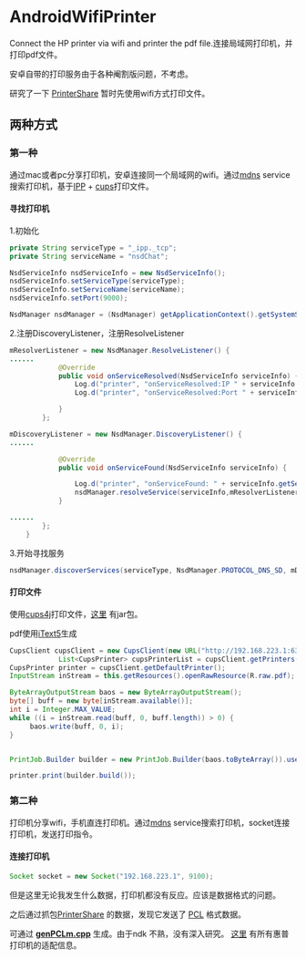 # AndroidWifiPrinter
Connect the HP printer via wifi and printer the pdf file.连接局域网打印机，并打印pdf文件。


安卓自带的打印服务由于各种阉割版问题，不考虑。

研究了一下 [PrinterShare](https://play.google.com/store/apps/details?id=com.dynamixsoftware.printershare) 暂时先使用wifi方式打印文件。
## 两种方式

### 第一种

通过mac或者pc分享打印机，安卓连接同一个局域网的wifi。通过[mdns](https://developer.android.com/reference/android/net/nsd/NsdManager) service搜索打印机，基于[IPP](https://en.wikipedia.org/wiki/Internet_Printing_Protocol) + [cups](https://en.wikipedia.org/wiki/CUPS)打印文件。

#### 寻找打印机

1.初始化

```java
private String serviceType = "_ipp._tcp";
private String serviceName = "nsdChat";

NsdServiceInfo nsdServiceInfo = new NsdServiceInfo();
nsdServiceInfo.setServiceType(serviceType);
nsdServiceInfo.setServiceName(serviceName);
nsdServiceInfo.setPort(9000);

NsdManager nsdManager = (NsdManager) getApplicationContext().getSystemService(Context.NSD_SERVICE);
```

2.注册DiscoveryListener，注册ResolveListener

```java
mResolverListener = new NsdManager.ResolveListener() {
......
            @Override
            public void onServiceResolved(NsdServiceInfo serviceInfo) {
                Log.d("printer", "onServiceResolved:IP " + serviceInfo.getHost());
                Log.d("printer", "onServiceResolved:Port " + serviceInfo.getPort());

            }
        };

mDiscoveryListener = new NsdManager.DiscoveryListener() {     
......

            @Override
            public void onServiceFound(NsdServiceInfo serviceInfo) {

                Log.d("printer", "onServiceFound: " + serviceInfo.getServiceName());
  				nsdManager.resolveService(serviceInfo,mResolverListener);
            }

......
        };
    }
```

3.开始寻找服务

```java
nsdManager.discoverServices(serviceType, NsdManager.PROTOCOL_DNS_SD, mDiscoveryListener);
```

#### 打印文件

使用[cups4j](https://github.com/harwey/cups4j)打印文件，[这里](https://github.com/freevnshns/decser-android) 有jar包。

pdf使用[iText5](https://itextpdf.com/en/products/itext-5-legacy)生成

```java
CupsClient cupsClient = new CupsClient(new URL("http://192.168.223.1:631"));
            List<CupsPrinter> cupsPrinterList = cupsClient.getPrinters();
CupsPrinter printer = cupsClient.getDefaultPrinter();
InputStream inStream = this.getResources().openRawResource(R.raw.pdf);

ByteArrayOutputStream baos = new ByteArrayOutputStream();
byte[] buff = new byte[inStream.available()];
int i = Integer.MAX_VALUE;
while ((i = inStream.read(buff, 0, buff.length)) > 0) {
     baos.write(buff, 0, i);
}


PrintJob.Builder builder = new PrintJob.Builder(baos.toByteArray()).userName("user").copies(1);

printer.print(builder.build());
```

### 第二种

打印机分享wifi，手机直连打印机。通过[mdns](https://developer.android.com/reference/android/net/nsd/NsdManager) service搜索打印机，socket连接打印机，发送打印指令。

#### 连接打印机

```java
Socket socket = new Socket("192.168.223.1", 9100);
```

但是这里无论我发生什么数据，打印机都没有反应。应该是数据格式的问题。

之后通过抓包[PrinterShare](https://play.google.com/store/apps/details?id=com.dynamixsoftware.printershare) 的数据，发现它发送了 [PCL](https://en.wikipedia.org/wiki/Printer_Command_Language) 格式数据。

可通过 [**genPCLm.cpp**](https://github.com/ibevilinc/WFDSPrintPlugin/blob/master/jni/wprint/plugins/genPCLm/src/genPCLm.cpp) 生成。由于ndk 不熟，没有深入研究。
[这里](https://github.com/twaugh/hplip/tree/master/ppd/hpcups) 有所有惠普打印机的适配信息。
